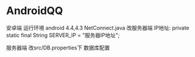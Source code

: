 # AndroidQQ
安卓端 
运行环境 android 4.4,4.3
NetConnect.java 改服务器端 IP地址:
	private static final String SERVER_IP = "服务器IP地址";

服务器端
改src/DB.properties下 数据库配置
